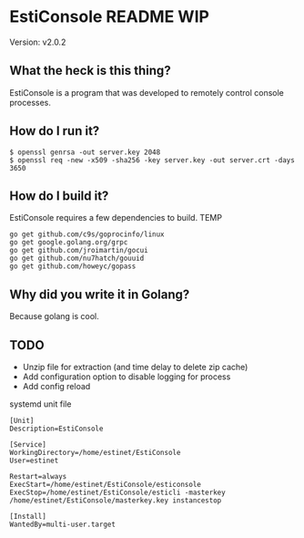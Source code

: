 # EstiConsole README WIP
Version: v2.0.2

## What the heck is this thing?
EstiConsole is a program that was developed to remotely control console processes.

## How do I run it?

~~~~
$ openssl genrsa -out server.key 2048
$ openssl req -new -x509 -sha256 -key server.key -out server.crt -days 3650
~~~~

## How do I build it?
EstiConsole requires a few dependencies to build.
TEMP
~~~~
go get github.com/c9s/goprocinfo/linux
go get google.golang.org/grpc
go get github.com/jroimartin/gocui
go get github.com/nu7hatch/gouuid
go get github.com/howeyc/gopass
~~~~

## Why did you write it in Golang?
Because golang is cool.

## TODO
* Unzip file for extraction (and time delay to delete zip cache)
* Add configuration option to disable logging for process
* Add config reload

systemd unit file
~~~~
[Unit]
Description=EstiConsole

[Service]
WorkingDirectory=/home/estinet/EstiConsole
User=estinet

Restart=always
ExecStart=/home/estinet/EstiConsole/esticonsole
ExecStop=/home/estinet/EstiConsole/esticli -masterkey /home/estinet/EstiConsole/masterkey.key instancestop

[Install]
WantedBy=multi-user.target
~~~~

